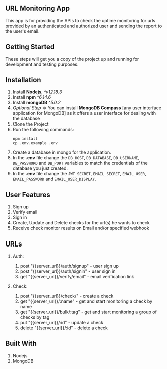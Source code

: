 ## URL Monitoring App
This app is for providing the APIs to check the uptime monitoring for urls provided by an authenticated and authorized user and sending the report to the user's email.

## Getting Started

These steps will get you a copy of the project up and running for development and testing purposes.
## Installation

1. Install  **Nodejs**,  _^v12.18.3_
2. Install  **npm** _^6.14.6_
3. Install  **mongoDB** _^5.0.2_
4. _Optional Step_ ⇒ You can install **MongoDB Compass** [any user interface application for MongoDB] as it offers a user interface for dealing with the database
5. Clone the Project
6. Run the following commands:
	```
	npm install
	cp .env.example .env
	```
7. Create a database in mongo for the application.
8. In the **.env** file change the  `DB_HOST`,  `DB_DATABASE`, `DB_USERNAME`, `DB_PASSWORD` and `DB_PORT`  variables to match the credentials of the database you just created. 
9. In the **.env** file change the  `JWT_SECRET`,  `EMAIL_SECRET`, `EMAIL_USER`, `EMAIL_PASSWORD` and `EMAIL_USER_DISPLAY`.

## User Features
1. Sign up
2. Verify email
3. Sign in
4. Create, Update and Delete checks for the url(s) he wants to check
5. Receive check monitor results on Email and/or specified webhook

## URLs
1. Auth:
    1. post "{{server_url}}/auth/signup" - user sign up
    2. post "{{server_url}}/auth/signin" - user sign in
    3. get "{{server_url}}/verify/email" - email verification link

2. Check:
    1. post "{{server_url}}/check/" - create a check
    2. get "{{server_url}}/:name" - get and start monitoring a check by name
    3. get "{{server_url}}/bulk/:tag" - get and start monitoring a group of checks by tag
    4. put "{{server_url}}/:id" - update a check
    5. delete "{{server_url}}/:id" - delete a check

## Built With
1. Nodejs
2. MongoDB
